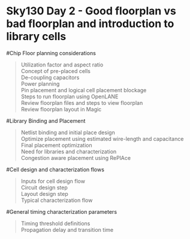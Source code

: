 # Sky130 Day 2 - Good floorplan vs bad floorplan and introduction to library cells  

#Chip Floor planning considerations  
> Utilization factor and aspect ratio  
> Concept of pre-placed cells  
> De-coupling capacitors  
> Power planning  
> Pin placement and logical cell placement blockage  
> Steps to run floorplan using OpenLANE  
> Review floorplan files and steps to view floorplan  
> Review floorplan layout in Magic  

#Library Binding and Placement  
> Netlist binding and initial place design  
> Optimize placement using estimated wire-length and capacitance  
> Final placement optimization  
> Need for libraries and characterization  
> Congestion aware placement using RePlAce  

#Cell design and characterization flows  
> Inputs for cell design flow  
> Circuit design step  
> Layout design step  
> Typical characterization flow  

#General timing characterization parameters  
> Timing threshold definitions  
> Propagation delay and transition time  